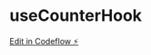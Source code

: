 # useCounterHook

[Edit in Codeflow ⚡️](https://stackblitz.com/~/github.com/ankitagarwal299/useCounterHook)